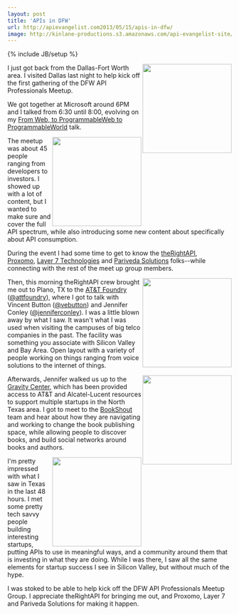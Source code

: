```yaml
---
layout: post
title: 'APIs in DFW'
url: http://apievangelist.com2013/05/15/apis-in-dfw/
image: http://kinlane-productions.s3.amazonaws.com/api-evangelist-site/blog/dfw-api-meetup-group.jpeg
---
```

{% include JB/setup %}
<p>
     <a title="DFW API Professional Meetup Group" href="http://www.meetup.com/DFW-API-Professionals/events/115600132/"><img src="https://s3.amazonaws.com/kinlane-productions/events/dfw-api-meetup-group/dfw-api-meetup-group.jpeg" border="0"  width="200" align="right" /></a>
</p>
<p>
     I just got back from the Dallas-Fort Worth area. I visited Dallas last night to help kick off the first gathering of the DFW API Professionals Meetup.
</p>
<p>
     We got together at Microsoft around 6PM and I talked from 6:30 until 8:00, evolving on my <a href="http://kinlane.github.io/talks/api-meetup-dallas-tx/web-to-programmableweb-to-programmableworld/index.html/" target="_blank">From Web, to ProgrammableWeb to ProgrammableWorld</a> talk.
</p>
<p>
     <a title="TheRightAPI" href="http://www.therightapi.com/" target="_blank"><img src="http://kinlane-productions.s3.amazonaws.com/api-evangelist-site/company/therightapi-logo-2.png" border="0"  width="200" align="right" /></a>
</p>
<p>
     The meetup was about 45 people ranging from developers to investors. I showed up with a lot of content, but I wanted to make sure and cover the full API spectrum, while also introducing some new content about specifically about API consumption.
</p>
<p>
     During the event I had some time to get to know the <a href="http://www.therightapi.com/">theRightAPI</a>, <a title="BAaS" href="http://www.proxomo.com/">Proxomo</a>, <a title="API Management" href="http://www.layer7tech.com/">Layer 7 Technologies</a> and <a title="Tech Efficiency and Innovation" href="http://www.parivedasolutions.com/">Pariveda Solutions</a> folks--while connecting with the rest of the meet up group members.
</p>
<p>
     <a title="AT&amp;T Foundry" href="https://www.foundry.att.com/"><img src="https://s3.amazonaws.com/kinlane-productions/api-evangelist/att/att-foundry.png" border="0"  width="200" align="right" /></a>
</p>
<p>
     Then, this morning theRightAPI crew brought me out to Plano, TX to the <a title="AT&amp;T Foundry" href="https://www.foundry.att.com/">AT&amp;T Foundry</a> (<a href="https://twitter.com/attfoundry">@attfoundry</a>), where I got to talk with Vincent Button (<a href="https://twitter.com/vebutton">@vebutton</a>) and Jennifer Conley (<a href="https://twitter.com/jenniferconley">@jenniferconley</a>). I was a little blown away by what I saw. It wasn't what I was used when visiting the campuses of big telco companies in the past. The facility was something you associate with Silicon Valley and Bay Area. Open layout with a variety of people working on things ranging from voice solutions to the internet of things.
</p>
<p>
     <a title="Gravity Center" href="http://gravitycentredallas.com/"><img src="https://s3.amazonaws.com/kinlane-productions/api-evangelist/gravity-center/gravity-center-logo.png" border="0"  width="200" align="right" /></a>
</p>
<p>
     Afterwards, Jennifer walked us up to the <a title="Gravity Center" href="http://gravitycentredallas.com/">Gravity Center</a>, which has been provided access to AT&amp;T and Alcatel-Lucent resources to support multiple startups in the North Texas area. I got to meet to the <a title="Bookshout" href="http://bookshout.com/">BookShout</a> team and hear about how they are navigating and working to change the book publishing space, while allowing people to discover books, and build social networks around books and authors.
</p>
<p>
     <a title="Bookshout" href="http://bookshout.com/"><img src="https://s3.amazonaws.com/kinlane-productions/api-evangelist/bookshout/bookshout-logo.png" border="0"  width="200" align="right" /></a>
</p>
<p>
     I'm pretty impressed with what I saw in Texas in the last 48 hours. I met some pretty tech savvy people building interesting startups, putting APIs to use in meaningful ways, and a community around them that is investing in what they are doing. While I was there, I saw all the same elements for startup success I see in Silicon Valley, but without much of the hype.
</p>
<p>
     I was stoked to be able to help kick off the DFW API Professionals Meetup Group. I appreciate theRightAPI for bringing me out, and Proxomo, Layer 7 and Pariveda Solutions for making it happen.
</p>
